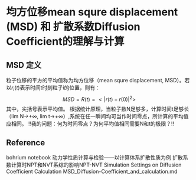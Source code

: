 # 均方位移mean squre displacement (MSD) 和 扩散系数Diffusion Coefficient的理解与计算
## MSD 定义
  粒子位移的平方的平均值称为均方位移（mean squre displacement, MSD）。若以$r_i(t)$表示时间t时刻粒子i的位置，则有：
$$MSD=R(t)=<|r(t)-r(0)|^2>$$
  其中，尖括号表示平均值。
  根据统计原理，当粒子数N足够多，计算时间t足够长（lim N→+∞, lim t→+∞）,系统在任一瞬间均可当作时间零点，所计算的平均值应相同。
  !!我的问题：何为时间零点？为何平均值相同需要N和t的极限？!!

## Reference
bohrium notebook
动力学性质计算与检验——以计算体系扩散性质为例
扩散系数计算时NPT和NVT系综的影响NPT-NVT Simulation Settings on Diffusion Coefficient Calculation
MSD_Diffusion-Coefficient_and_calculation.md